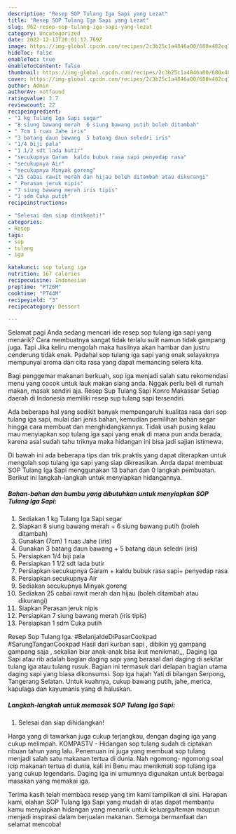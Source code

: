 ```yaml
---
description: "Resep SOP Tulang Iga Sapi yang Lezat"
title: "Resep SOP Tulang Iga Sapi yang Lezat"
slug: 962-resep-sop-tulang-iga-sapi-yang-lezat
category: Uncategorized
date: 2022-12-13T20:01:17.769Z
image: https://img-global.cpcdn.com/recipes/2c3b25c1a4846a00/680x482cq70/sop-tulang-iga-sapi-foto-resep-utama.jpg
hideToc: false
enableToc: true
enableTocContent: false
thumbnail: https://img-global.cpcdn.com/recipes/2c3b25c1a4846a00/680x482cq70/sop-tulang-iga-sapi-foto-resep-utama.jpg
cover: https://img-global.cpcdn.com/recipes/2c3b25c1a4846a00/680x482cq70/sop-tulang-iga-sapi-foto-resep-utama.jpg
author: Admin
authorAv: notfound
ratingvalue: 3.7
reviewcount: 22
recipeingredient:
- "1 kg Tulang Iga Sapi segar"
- "8 siung bawang merah  6 siung bawang putih boleh ditambah"
- " 7cm 1 ruas Jahe iris"
- "3 batang daun bawang  5 batang daun seledri iris"
- "1/4 biji pala"
- "1 1/2 sdt lada butir"
- "secukupnya Garam  kaldu bubuk rasa sapi penyedap rasa"
- "secukupnya Air"
- "secukupnya Minyak goreng"
- "25 cabai rawit merah dan hijau boleh ditambah atau dikurangi"
- " Perasan jeruk nipis"
- "7 siung bawang merah iris tipis"
- "1 sdm Cuka putih"
recipeinstructions:

- "Selesai dan siap dinikmati!"
categories:
- Resep
tags:
- sop
- tulang
- iga

katakunci: sop tulang iga 
nutrition: 167 calories
recipecuisine: Indonesian
preptime: "PT26M"
cooktime: "PT44M"
recipeyield: "3"
recipecategory: Dessert

---
```



Selamat pagi Anda sedang mencari ide resep sop tulang iga sapi yang menarik? Cara membuatnya sangat tidak terlalu sulit namun tidak gampang juga. Tapi Jika keliru mengolah maka hasilnya akan hambar dan justru cenderung tidak enak. Padahal sop tulang iga sapi yang enak selayaknya mempunyai aroma dan cita rasa yang dapat memancing selera kita.


Bagi penggemar makanan berkuah, sop iga menjadi salah satu rekomendasi menu yang cocok untuk lauk makan siang anda. Nggak perlu beli di rumah makan, masak sendiri aja. Resep Sup Tulang Sapi Konro Makassar Setiap daerah di Indonesia memiliki resep sup tulang sapi tersendiri.

Ada beberapa hal yang sedikit banyak mempengaruhi kualitas rasa dari sop tulang iga sapi, mulai dari jenis bahan, kemudian pemilihan bahan segar hingga cara membuat dan menghidangkannya. Tidak usah pusing kalau mau menyiapkan sop tulang iga sapi yang enak di mana pun anda berada, karena asal sudah tahu triknya maka hidangan ini bisa jadi sajian istimewa.


Di bawah ini ada beberapa tips dan trik praktis yang dapat diterapkan untuk mengolah sop tulang iga sapi yang siap dikreasikan. Anda dapat membuat SOP Tulang Iga Sapi menggunakan 13 bahan dan 0 langkah pembuatan. Berikut ini langkah-langkah untuk menyiapkan hidangannya.

<!--inarticleads1-->

##### Bahan-bahan dan bumbu yang dibutuhkan untuk menyiapkan SOP Tulang Iga Sapi:

1. Sediakan 1 kg Tulang Iga Sapi segar
1. Siapkan 8 siung bawang merah + 6 siung bawang putih (boleh ditambah)
1. Gunakan  (7cm) 1 ruas Jahe (iris)
1. Gunakan 3 batang daun bawang + 5 batang daun seledri (iris)
1. Persiapkan 1/4 biji pala
1. Persiapkan 1 1/2 sdt lada butir
1. Persiapkan secukupnya Garam + kaldu bubuk rasa sapi+ penyedap rasa
1. Persiapkan secukupnya Air
1. Sediakan secukupnya Minyak goreng
1. Sediakan 25 cabai rawit merah dan hijau (boleh ditambah atau dikurangi)
1. Siapkan  Perasan jeruk nipis
1. Persiapkan 7 siung bawang merah (iris tipis)
1. Persiapkan 1 sdm Cuka putih


Resep Sop Tulang Iga. #BelanjaIdeDiPasarCookpad #SarungTanganCookpad Hasil dari kurban sapi , dibikin yg gampang gampang saja , sekalian biar anak-anak bisa ikut menikmati,,, Daging Iga Sapi atau rib adalah bagian daging sapi yang berasal dari daging di sekitar tulang iga atau tulang rusuk. Bagian ini termasuk dari delapan bagian utama daging sapi yang biasa dikonsumsi. Sop iga hajah Yati di bilangan Serpong, Tangerang Selatan. Untuk kuahnya, cukup bawang putih, jahe, merica, kapulaga dan kayumanis yang di haluskan. 

<!--inarticleads2-->

##### Langkah-langkah untuk memasak SOP Tulang Iga Sapi:


1. Selesai dan siap dihidangkan!

Harga yang di tawarkan juga cukup terjangkau, dengan daging iga yang cukup melimpah. KOMPASTV - Hidangan sop tulang sudah di ciptakan ribuan tahun yang lalu. Penemuan ini juga yang membuat sop tulang menjadi salah satu makanan tertua di dunia. Nah ngomong- ngomong soal icip makanan tertua di dunia, kali ini Benu mau menikmati sop tulang iga yang cukup legendaris. Daging iga ini umumnya digunakan untuk berbagai masakan yang memakai iga. 

Terima kasih telah membaca resep yang tim kami tampilkan di sini. Harapan kami, olahan SOP Tulang Iga Sapi yang mudah di atas dapat membantu kamu menyiapkan hidangan yang menarik untuk keluarga/teman maupun menjadi inspirasi dalam berjualan makanan. Semoga bermanfaat dan selamat mencoba!
